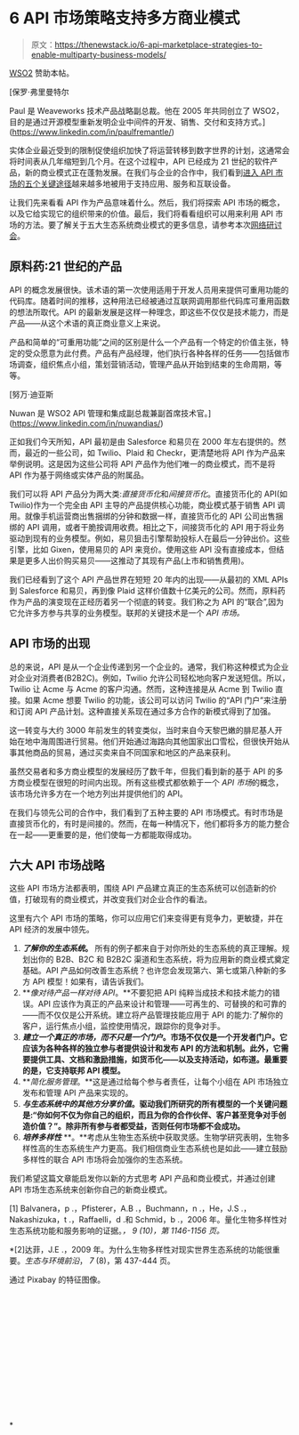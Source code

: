 # 6 API 市场策略支持多方商业模式

> 原文：<https://thenewstack.io/6-api-marketplace-strategies-to-enable-multiparty-business-models/>

[WSO2](https://wso2.com/) 赞助本帖。

 [保罗·弗里曼特尔

Paul 是 Weaveworks 技术产品战略副总裁。他在 2005 年共同创立了 WSO2，目的是通过开源模型重新发明企业中间件的开发、销售、交付和支持方式。](https://www.linkedin.com/in/paulfremantle/) 

实体企业最近受到的限制促使组织加快了将运营转移到数字世界的计划，这通常会将时间表从几年缩短到几个月。在这个过程中，API 已经成为 21 世纪的软件产品，新的商业模式正在蓬勃发展。在我们与企业的合作中，我们看到[进入 API 市场的五个关键途径](https://thenewstack.io/the-5-types-of-api-marketplaces/)越来越多地被用于支持应用、服务和互联设备。

让我们先来看看 API 作为产品意味着什么。然后，我们将探索 API 市场的概念，以及它给实现它的组织带来的价值。最后，我们将看看组织可以用来利用 API 市场的方法。要了解关于五大生态系统商业模式的更多信息，请参考本次[网络研讨会](https://wso2.com/library/webinars/federated-apis-across-ecosystems/)。

## **原料药:21 世纪的产品**

API 的概念发展很快。该术语的第一次使用适用于开发人员用来提供可重用功能的代码库。随着时间的推移，这种用法已经被通过互联网调用那些代码库可重用函数的想法所取代。API 的最新发展是这样一种理念，即这些不仅仅是技术能力，而是产品——从这个术语的真正商业意义上来说。

产品和简单的“可重用功能”之间的区别是什么一个产品有一个特定的价值主张，特定的受众愿意为此付费。产品有产品经理，他们执行各种各样的任务——包括做市场调查，组织焦点小组，策划营销活动，管理产品从开始到结束的生命周期，等等。

 [努万·迪亚斯

Nuwan 是 WSO2 API 管理和集成副总裁兼副首席技术官。](https://www.linkedin.com/in/nuwandias/) 

正如我们今天所知，API 最初是由 Salesforce 和易贝在 2000 年左右提供的。然而，最近的一些公司，如 Twilio、Plaid 和 Checkr，更清楚地将 API 作为产品来举例说明。这是因为这些公司将 API 产品作为他们唯一的商业模式，而不是将 API 作为基于网络或实体产品的附属品。

我们可以将 API 产品分为两大类:*直接货币化*和*间接货币化*。直接货币化的 API(如 Twilio)作为一个完全由 API 主导的产品提供核心功能，商业模式基于销售 API 调用。就像手机运营商出售捆绑的分钟和数据一样，直接货币化的 API 公司出售捆绑的 API 调用，或者干脆按调用收费。相比之下，间接货币化的 API 用于将业务驱动到现有的业务模型。例如，易贝狙击引擎帮助投标人在最后一分钟出价。这些引擎，比如 Gixen，使用易贝的 API 来竞价。使用这些 API 没有直接成本，但结果是更多人出价购买易贝——这推动了其现有产品(上市和销售费用)。

我们已经看到了这个 API 产品世界在短短 20 年内的出现——从最初的 XML APIs 到 Salesforce 和易贝，再到像 Plaid 这样价值数十亿美元的公司。然而，原料药作为产品的演变现在正经历着另一个彻底的转变。我们称之为 API 的“联合”,因为它允许多方参与共享的业务模型。联邦的关键技术是一个 *API 市场。*

## **API 市场的出现**

总的来说，API 是从一个企业传递到另一个企业的。通常，我们称这种模式为企业对企业对消费者(B2B2C)。例如，Twilio 允许公司轻松地向客户发送短信。所以，Twilio 让 Acme 与 Acme 的客户沟通。然而，这种连接是从 Acme 到 Twilio 直接。如果 Acme 想要 Twilio 的功能，该公司可以访问 Twilio 的“API 门户”来注册和订阅 API 产品计划。这种直接关系现在通过多方合作的新模式得到了加强。

这一转变与大约 3000 年前发生的转变类似，当时来自今天黎巴嫩的腓尼基人开始在地中海周围进行贸易。他们开始通过海路向其他国家出口雪松，但很快开始从事其他商品的贸易，通过买卖来自不同国家和地区的产品来获利。

虽然交易者和多方商业模型的发展经历了数千年，但我们看到新的基于 API 的多方商业模型在很短的时间内出现。所有这些模式都依赖于一个 *API 市场*的概念，该市场允许多方在一个地方列出并提供他们的 API。

在我们与领先公司的合作中，我们看到了五种主要的 API 市场模式。有时市场是直接货币化的，有时是间接的。然而，在每一种情况下，他们都将多方的能力整合在一起——更重要的是，他们使每一方都能取得成功。

## **六大 API 市场战略**

这些 API 市场方法都表明，围绕 API 产品建立真正的生态系统可以创造新的价值，打破现有的商业模式，并改变我们对企业合作的看法。

这里有六个 API 市场的策略，你可以应用它们来变得更有竞争力，更敏捷，并在 API 经济的发展中领先。

1.  *****了解你的生态系统*。**** 所有的例子都来自于对你所处的生态系统的真正理解。规划出你的 B2B、B2C 和 B2B2C 渠道和生态系统，将为应用新的商业模式奠定基础。API 产品如何改善生态系统？也许您会发现第六、第七或第八种新的多方 API 模型！如果有，请告诉我们。
2.  ***像对待产品一样对待 API*。**不要犯把 API 纯粹当成技术和技术能力的错误。API 应该作为真正的产品来设计和管理——可再生的、可替换的和可靠的——而不仅仅是公开系统。建立将产品管理技能应用于 API 的能力:了解你的客户，运行焦点小组，监控使用情况，跟踪你的竞争对手。
3.  *****建立一个真正的市场，而不只是一个门户*。市场不仅仅是一个开发者门户。它应该为各种各样的独立参与者提供设计和发布 API 的方法和机制。此外，它需要提供工具、文档和激励措施，如货币化——以及支持活动，如布道。最重要的是，它支持联邦 API 模型。****
4.  ***简化服务管理*。**这是通过给每个参与者责任，让每个小组在 API 市场独立发布和管理 API 产品来实现的。
5.  ***与生态系统中的其他方分享价值*。驱动我们所研究的所有模型的一个关键问题是:“你如何不仅为你自己的组织，而且为你的合作伙伴、客户甚至竞争对手创造价值？”。除非所有参与者都受益，否则任何市场都不会成功。**
6.  ***培养多样性*** **。**考虑从生物生态系统中获取灵感。生物学研究表明，生物多样性高的生态系统生产力更高。我们相信商业生态系统也是如此——建立鼓励多样性的联合 API 市场将会加强你的生态系统。

我们希望这篇文章能启发你以新的方式思考 API 产品和商业模式，并通过创建 API 市场生态系统来创新你自己的新商业模式。

[1] Balvanera，p .，Pfisterer，A.B .，Buchmann，n .，He，J.S .，Nakashizuka，t .，Raffaelli，d .和 Schmid，b .，2006 年。量化生物多样性对生态系统功能和服务影响的证据。*， *9* (10)，第 1146-1156 页。*

 *[2]达菲，J.E .，2009 年。为什么生物多样性对现实世界生态系统的功能很重要。*生态与环境前沿*， *7* (8)，第 437-444 页。

通过 Pixabay 的特征图像。

<svg xmlns:xlink="http://www.w3.org/1999/xlink" viewBox="0 0 68 31" version="1.1"><title>Group</title> <desc>Created with Sketch.</desc></svg>*